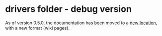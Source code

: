 # drivers folder - debug version

As of version 0.5.0, the documentation has been moved to a [new location](https://github.com/MAFFPT/Hubitat/wiki), with a new format (wiki pages).
